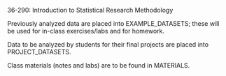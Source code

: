 
36-290: Introduction to Statistical Research Methodology

Previously analyzed data are placed into EXAMPLE_DATASETS; these will be used for in-class exercises/labs and for homework.

Data to be analyzed by students for their final projects are placed into PROJECT_DATASETS.

Class materials (notes and labs) are to be found in MATERIALS.

